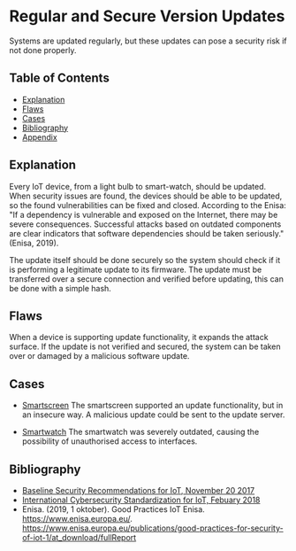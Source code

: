 # Regular and Secure Version Updates

Systems are updated regularly, but these updates can pose a security risk if not done properly.

## Table of Contents

- [Explanation](#explanation)
- [Flaws](#flaws)
- [Cases](#cases)
- [Bibliography](#bibliography)
- [Appendix](#appendix)

## Explanation

Every IoT device, from a light bulb to smart-watch, should be updated. When security issues are found, the devices should be able to be updated, so the found vulnerabilities can be fixed and closed. According to the Enisa: "If a dependency is vulnerable and exposed on the Internet, there may be severe consequences. Successful attacks based on outdated components are clear indicators that software dependencies should be taken seriously."(Enisa, 2019).

The update itself should be done securely so the system should check if it is performing a legitimate update to its firmware. The update must be transferred over a secure connection and verified before updating, this can be done with a simple hash.

## Flaws

When a device is supporting update functionality, it expands the attack surface. If the update is not verified and secured, the system can be taken over or damaged by a malicious software update.

## Cases

- [Smartscreen](cases/smartscreen#Vulnerabilities)
The smartscreen supported an update functionality, but in an insecure way. A malicious update could be sent to the update server.

- [Smartwatch](cases/smartwatch#Vulnerabilities)
The smartwatch was severely outdated, causing the possibility of unauthorised access to interfaces.

## Bibliography

- [Baseline Security Recommendations for IoT, November 20 2017](https://www.enisa.europa.eu/publications/baseline-security-recommendations-for-iot)
- [International Cybersecurity Standardization for IoT, Febuary 2018](https://csrc.nist.gov/CSRC/media/Publications/nistir/8200/draft/documents/nistir8200-draft.pdf)
- Enisa. (2019, 1 oktober). Good Practices IoT Enisa. https://www.enisa.europa.eu/. https://www.enisa.europa.eu/publications/good-practices-for-security-of-iot-1/at_download/fullReport 